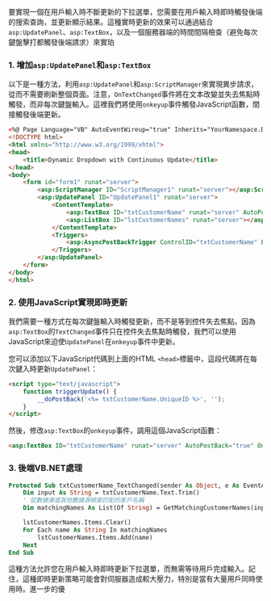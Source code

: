 要實現一個在用戶輸入時不斷更新的下拉選單，您需要在用戶輸入時即時觸發後端的搜索查詢，並更新顯示結果。這種實時更新的效果可以通過結合`asp:UpdatePanel`、`asp:TextBox`，以及一個服務器端的時間間隔檢查（避免每次鍵盤擊打都觸發後端請求）來實珀

### 1. 增加`asp:UpdatePanel`和`asp:TextBox`

以下是一種方法，利用`asp:UpdatePanel`和`asp:ScriptManager`來實現異步請求，從而不需要刷新整個頁面。注意，`OnTextChanged`事件將在文本改變並失去焦點時觸發，而非每次鍵盤輸入。這裡我們將使用`onkeyup`事件觸發JavaScript函數，間接觸發後端更新。

```aspx
<%@ Page Language="VB" AutoEventWireup="true" Inherits="YourNamespace.Default" %>
<!DOCTYPE html>
<html xmlns="http://www.w3.org/1999/xhtml">
<head>
    <title>Dynamic Dropdown with Continuous Update</title>
</head>
<body>
    <form id="form1" runat="server">
        <asp:ScriptManager ID="ScriptManager1" runat="server"></asp:ScriptManager>
        <asp:UpdatePanel ID="UpdatePanel1" runat="server">
            <ContentTemplate>
                <asp:TextBox ID="txtCustomerName" runat="server" AutoPostBack="true" OnTextChanged="txtCustomerName_TextChanged"></asp:TextBox>
                <asp:ListBox ID="lstCustomerNames" runat="server"></asp:ListBox>
            </ContentTemplate>
            <Triggers>
                <asp:AsyncPostBackTrigger ControlID="txtCustomerName" EventName="TextChanged" />
            </Triggers>
        </asp:UpdatePanel>
    </form>
</body>
</html>
```

### 2. 使用JavaScript實現即時更新

我們需要一種方式在每次鍵盤輸入時觸發更新，而不是等到控件失去焦點。因為`asp:TextBox`的`TextChanged`事件只在控件失去焦點時觸發，我們可以使用JavaScript來迫使`UpdatePanel`在`onkeyup`事件中更新。

您可以添加以下JavaScript代碼到上面的HTML `<head>`標籤中，這段代碼將在每次鍵入時更新`UpdatePanel`：

```html
<script type="text/javascript">
    function triggerUpdate() {
        __doPostBack('<%= txtCustomerName.UniqueID %>', '');
    }
</script>
```

然後，修改`asp:TextBox`的`onkeyup`事件，調用這個JavaScript函數：

```aspx
<asp:TextBox ID="txtCustomerName" runat="server" AutoPostBack="true" OnTextChanged="txtCustomerName_TextChanged" onkeyup="triggerUpdate();"></asp:TextBox>
```

### 3. 後端VB.NET處理

```vb
Protected Sub txtCustomerName_TextChanged(sender As Object, e As EventArgs) Handles txtCustomerName.TextChanged
    Dim input As String = txtCustomerName.Text.Trim()
    ' 從數據庫或其他數據源檢索匹配的客戶名稱
    Dim matchingNames As List(Of String) = GetMatchingCustomerNames(input)

    lstCustomerNames.Items.Clear()
    For Each name As String In matchingNames
        lstCustomerNames.Items.Add(name)
    Next
End Sub
```

這種方法允許您在用戶輸入時即時更新下拉選單，而無需等待用戶完成輸入。記住，這種即時更新策略可能會對伺服器造成較大壓力，特別是當有大量用戶同時使用時。進一步的優
